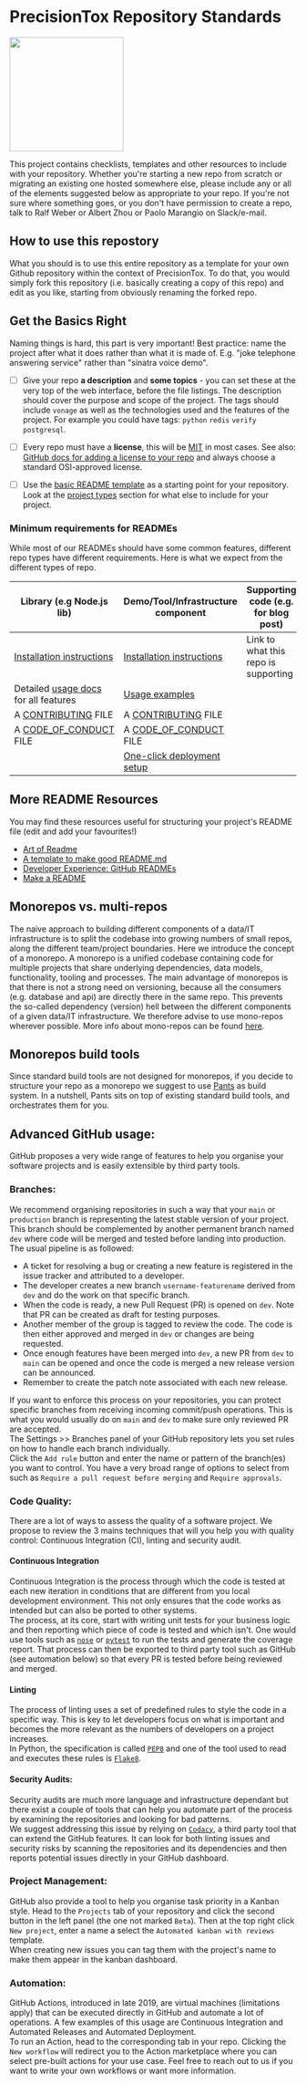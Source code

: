 # PrecisionTox Repository Standards

<img src="https://pbs.twimg.com/profile_images/1369299935951269895/DFBww-7V_400x400.jpg" height="200px">

This project contains checklists, templates and other resources to include with your repository. Whether you're starting a new repo from scratch or migrating an existing one hosted somewhere else, please include any or all of the elements suggested below as appropriate to your repo.
If you're not sure where something goes, or you don't have permission to create a repo, talk to Ralf Weber or Albert Zhou or Paolo Marangio on Slack/e-mail.

## How to use this repostory

What you should is to use this entire repository as a template for your own Github repository within the context of PrecisionTox. To do that, you would simply fork this repository (i.e. basically creating a copy of this repo) and edit as you like, starting from obviously renaming the forked repo.

## Get the Basics Right

Naming things is hard, this part is very important! Best practice: name the project after what it does rather than what it is made of. E.g. "joke telephone answering service" rather than "sinatra voice demo".

- [ ] Give your repo **a description** and **some topics** - you can set these at the very top of the web interface, before the file listings. The description should cover the purpose and scope of the project. The tags should include `vonage` as well as the technologies used and the features of the project. For example you could have tags: `python` `redis` `verify` `postgresql`.

- [ ] Every repo must have a **license**, this will be [MIT](https://opensource.org/licenses/MIT) in most cases. See also: [GitHub docs for adding a license to your repo](https://help.github.com/en/articles/adding-a-license-to-a-repository) and always choose a standard OSI-approved license.

- [ ] Use the [basic README template](basic-readme-template.md) as a starting point for your repository. Look at the [project types](#what-type-of-project) section for what else to include for your project.

### Minimum requirements for READMEs

While most of our READMEs should have some common features, different repo types have different requirements. Here is what we expect from the different types of repo.

| Library (e.g Node.js lib)                        | Demo/Tool/Infrastructure component                              | Supporting code (e.g. for blog post)          |
| ----------------------------------------------- |-----------------------------------------------------------------| --------------------------------------------- |
| [Installation instructions](write-installation-instructions.md) | [Installation instructions](write-installation-instructions.md) | Link to what this repo is supporting          |
| Detailed [usage docs](write-usage-docs.md) for all features | [Usage examples](write-usage-docs.md)                           | &nbsp;  |
| A [CONTRIBUTING](contributing-template.md) FILE | A [CONTRIBUTING](contributing-template.md) FILE                 |
| A [CODE_OF_CONDUCT](code-of-conduct-template.md) FILE | A [CODE_OF_CONDUCT](code-of-conduct-template.md) FILE           |
| &nbsp;                                          | [One-click deployment setup](one-click-deploy.md)               |

## More README Resources

You may find these resources useful for structuring your project's README file (edit and add your favourites!)

- [Art of Readme](https://github.com/noffle/art-of-readme)
- [A template to make good README.md](https://gist.github.com/PurpleBooth/109311bb0361f32d87a2)
- [Developer Experience: GitHub READMEs](https://betta.io/blog/2017/02/07/developer-experience-github-readmes)
- [Make a README](https://www.makeareadme.com/)

## Monorepos vs. multi-repos

The naive approach to building different components of a data/IT infrastructure is to split the codebase into growing numbers of small repos, along the different team/project boundaries.
Here we introduce the concept of a monorepo. A monorepo is a unified codebase containing
code for multiple projects that share underlying
dependencies, data models, functionality, tooling
and processes.
The main advantage of monorepos is that there is not a strong need on versioning, because all the consumers (e.g. database and api) are directly there in the same repo. This prevents the so-called dependency (version) hell between the different components of a given data/IT infrastructure.
We therefore advise to use mono-repos wherever possible. 
More info about mono-repos can be found [here](https://ep2021.europython.eu/media/conference/slides/Agtzv5a-python-monorepos-what-why-and-how.pdf). 

## Monorepos build tools
Since standard build tools are not designed for monorepos, if you decide to structure your repo as a monorepo we suggest to use [Pants](https://www.pantsbuild.org/) as build system. 
In a nutshell, Pants sits on top of existing standard build tools, and orchestrates them for you. 


## Advanced GitHub usage:
GitHub proposes a very wide range of features to help you organise your software projects and is easily extensible by third
party tools.

### Branches:
We recommend organising repositories in such a way that your `main` or `production` branch is representing the latest stable version of 
your project. This branch should be complemented by another permanent branch named `dev` where code will be merged and tested
before landing into production. The usual pipeline is as followed:
- A ticket for resolving a bug or creating a new feature is registered in the issue tracker and attributed to a developer.
- The developer creates a new branch `username-featurename` derived from `dev` and do the work on that specific branch.
- When the code is ready, a new Pull Request (PR) is opened on `dev`. Note that PR can be created as draft for testing purposes.
- Another member of the group is tagged to review the code. The code is then either approved and merged in `dev` or changes are being requested.
- Once enough features have been merged into `dev`, a new PR from `dev` to `main` can be opened and once the code is merged a new
release version can be announced.
- Remember to create the patch note associated with each new release.

If you want to enforce this process on your repositories, you can protect specific branches from receiving incoming commit/push operations.
This is what you would usually do on `main` and `dev` to make sure only reviewed PR are accepted. <br>
The Settings >> Branches panel of your GitHub repository lets you set rules on how to handle each branch individually. <br>
Click the `Add rule` button and enter the name or pattern of the branch(es) you want to control. You have a very broad
range of options to select from such as `Require a pull request before merging` and `Require approvals`.

### Code Quality:
There are a lot of ways to assess the quality of a software project. We propose to review the 3 mains techniques that will you
help you with quality control: Continuous Integration (CI), linting and security audit.

#### Continuous Integration
Continuous Integration is the process through which the code is tested at each new iteration in conditions that are different
from you local development environment. This not only ensures that the code works as intended but can also be ported to
other systems. <br>
The process, at its core, start with writing unit tests for your business logic and then reporting which piece of code is tested
and which isn't. One would use tools such as [`nose`](https://pypi.org/project/nose/) or [`pytest`](https://docs.pytest.org/en/7.0.x/) 
to run the tests and generate the coverage report. That process can then be exported to third party tool such as GitHub 
(see automation below) so that every PR is tested before being reviewed and merged.

#### Linting
The process of linting uses a set of predefined rules to style the code in a specific way. This is key to let developers
focus on what is important and becomes the more relevant as the numbers of developers on a project increases. <br>
In Python, the specification is called [`PEP8`](https://www.python.org/dev/peps/pep-0008/) and 
one of the tool used to read and executes these rules is [`Flake8`](https://flake8.pycqa.org/en/latest/).

#### Security Audits:
Security audits are much more language and infrastructure dependant but there exist a couple of tools that can help you automate
part of the process by examining the repositories and looking for bad patterns. <br>
We suggest addressing this issue by relying on [`Codacy`](https://www.codacy.com/), a third party tool that can extend the GitHub features. It
can look for both linting issues and security risks by scanning the repositories and its dependencies and then reports
potential issues directly in your GitHub dashboard.

### Project Management:
GitHub also provide a tool to help you organise task priority in a Kanban style. Head to the `Projects` tab of your
repository and click the second button in the left panel (the one not marked `Beta`). Then at the top right click `New project`,
enter a name a select the `Automated kanban with reviews` template. <br>
When creating new issues you can tag them with the project's name to make them appear in the kanban dashboard.

### Automation:
GitHub Actions, introduced in late 2019, are virtual machines (limitations apply) that can be executed directly in GitHub
and automate a lot of operations. A few examples of this usage are Continuous Integration and Automated Releases and
Automated Deployment. <br>
To run an Action, head to the corresponding tab in your repo. Clicking the `New workflow` will redirect you to the 
Action marketplace where you can select pre-built actions for your use case. Feel free to reach out to us if you want to
write your own workflows or want more information.